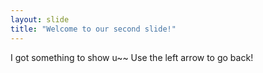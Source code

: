 ```yaml
---
layout: slide
title: "Welcome to our second slide!"
---
```

I got something to show u~~
Use the left arrow to go back!
